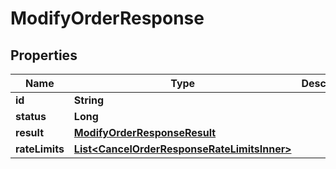 

# ModifyOrderResponse


## Properties

| Name | Type | Description | Notes |
|------------ | ------------- | ------------- | -------------|
|**id** | **String** |  |  [optional] |
|**status** | **Long** |  |  [optional] |
|**result** | [**ModifyOrderResponseResult**](ModifyOrderResponseResult.md) |  |  [optional] |
|**rateLimits** | [**List&lt;CancelOrderResponseRateLimitsInner&gt;**](CancelOrderResponseRateLimitsInner.md) |  |  [optional] |



